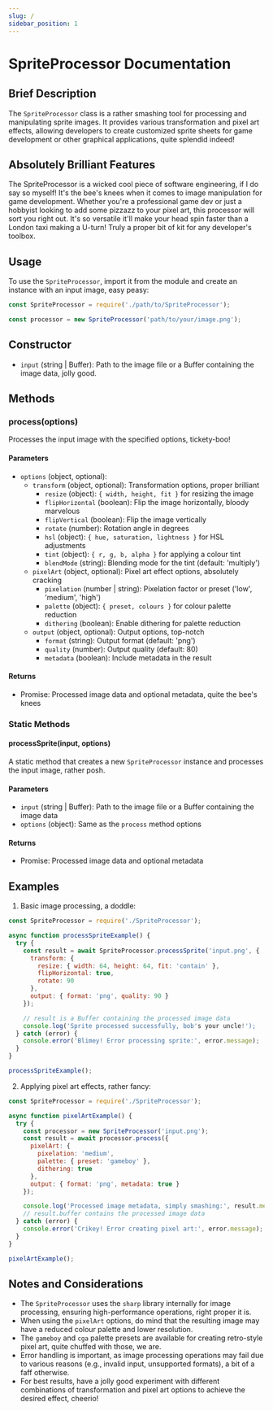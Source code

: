 ```yaml
---
slug: /
sidebar_position: 1
---
```

# SpriteProcessor Documentation

## Brief Description
The `SpriteProcessor` class is a rather smashing tool for processing and manipulating sprite images. It provides various transformation and pixel art effects, allowing developers to create customized sprite sheets for game development or other graphical applications, quite splendid indeed!

## Absolutely Brilliant Features
The SpriteProcessor is a wicked cool piece of software engineering, if I do say so myself! It's the bee's knees when it comes to image manipulation for game development. Whether you're a professional game dev or just a hobbyist looking to add some pizzazz to your pixel art, this processor will sort you right out. It's so versatile it'll make your head spin faster than a London taxi making a U-turn! Truly a proper bit of kit for any developer's toolbox.

## Usage
To use the `SpriteProcessor`, import it from the module and create an instance with an input image, easy peasy:

```javascript
const SpriteProcessor = require('./path/to/SpriteProcessor');

const processor = new SpriteProcessor('path/to/your/image.png');
```

## Constructor
- `input` (string | Buffer): Path to the image file or a Buffer containing the image data, jolly good.

## Methods

### process(options)
Processes the input image with the specified options, tickety-boo!

#### Parameters
- `options` (object, optional):
  - `transform` (object, optional): Transformation options, proper brilliant
    - `resize` (object): `{ width, height, fit }` for resizing the image
    - `flipHorizontal` (boolean): Flip the image horizontally, bloody marvelous
    - `flipVertical` (boolean): Flip the image vertically
    - `rotate` (number): Rotation angle in degrees
    - `hsl` (object): `{ hue, saturation, lightness }` for HSL adjustments
    - `tint` (object): `{ r, g, b, alpha }` for applying a colour tint
    - `blendMode` (string): Blending mode for the tint (default: 'multiply')
  - `pixelArt` (object, optional): Pixel art effect options, absolutely cracking
    - `pixelation` (number | string): Pixelation factor or preset ('low', 'medium', 'high')
    - `palette` (object): `{ preset, colours }` for colour palette reduction
    - `dithering` (boolean): Enable dithering for palette reduction
  - `output` (object, optional): Output options, top-notch
    - `format` (string): Output format (default: 'png')
    - `quality` (number): Output quality (default: 80)
    - `metadata` (boolean): Include metadata in the result

#### Returns
- Promise: Processed image data and optional metadata, quite the bee's knees

### Static Methods

#### processSprite(input, options)
A static method that creates a new `SpriteProcessor` instance and processes the input image, rather posh.

#### Parameters
- `input` (string | Buffer): Path to the image file or a Buffer containing the image data
- `options` (object): Same as the `process` method options

#### Returns
- Promise: Processed image data and optional metadata

## Examples

1. Basic image processing, a doddle:
```javascript
const SpriteProcessor = require('./SpriteProcessor');

async function processSpriteExample() {
  try {
    const result = await SpriteProcessor.processSprite('input.png', {
      transform: {
        resize: { width: 64, height: 64, fit: 'contain' },
        flipHorizontal: true,
        rotate: 90
      },
      output: { format: 'png', quality: 90 }
    });

    // result is a Buffer containing the processed image data
    console.log('Sprite processed successfully, bob's your uncle!');
  } catch (error) {
    console.error('Blimey! Error processing sprite:', error.message);
  }
}

processSpriteExample();
```

2. Applying pixel art effects, rather fancy:
```javascript
const SpriteProcessor = require('./SpriteProcessor');

async function pixelArtExample() {
  try {
    const processor = new SpriteProcessor('input.png');
    const result = await processor.process({
      pixelArt: {
        pixelation: 'medium',
        palette: { preset: 'gameboy' },
        dithering: true
      },
      output: { format: 'png', metadata: true }
    });

    console.log('Processed image metadata, simply smashing:', result.metadata);
    // result.buffer contains the processed image data
  } catch (error) {
    console.error('Crikey! Error creating pixel art:', error.message);
  }
}

pixelArtExample();
```

## Notes and Considerations
- The `SpriteProcessor` uses the `sharp` library internally for image processing, ensuring high-performance operations, right proper it is.
- When using the `pixelArt` options, do mind that the resulting image may have a reduced colour palette and lower resolution.
- The `gameboy` and `cga` palette presets are available for creating retro-style pixel art, quite chuffed with those, we are.
- Error handling is important, as image processing operations may fail due to various reasons (e.g., invalid input, unsupported formats), a bit of a faff otherwise.
- For best results, have a jolly good experiment with different combinations of transformation and pixel art options to achieve the desired effect, cheerio!
